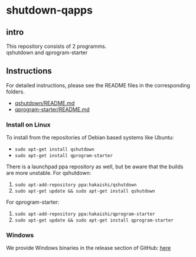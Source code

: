 # shutdown-qapps

## intro
This repository consists of 2 programms.  
qshutdown and qprogram-starter

## Instructions
For detailed instructions, please see the README files in the corresponding folders.  
* [qshutdown/README.md](qshutdown/README.md)
* [qprogram-starter/README.md](qprogram-starter/README.md)

### Install on Linux
To install from the repositories of Debian based systems like Ubuntu:  
* `sudo apt-get install qshutdown`
* `sudo apt-get install qprogram-starter`

There is a launchpad ppa repository as well, but be aware that the builds are more unstable.
For qshutdown:

1. `sudo apt-add-repository ppa:hakaishi/qshutdown`
2. `sudo apt-get update && sudo apt-get install qshutdown`

For qprogram-starter:

1. `sudo apt-add-repository ppa:hakaishi/qprogram-starter`
2. `sudo apt-get update && sudo apt-get install qprogram-starter`

### Windows
We provide Windows binaries in the release section of GitHub: [here](https://github.com/hakaishi/shutdown-qapps/releases)
